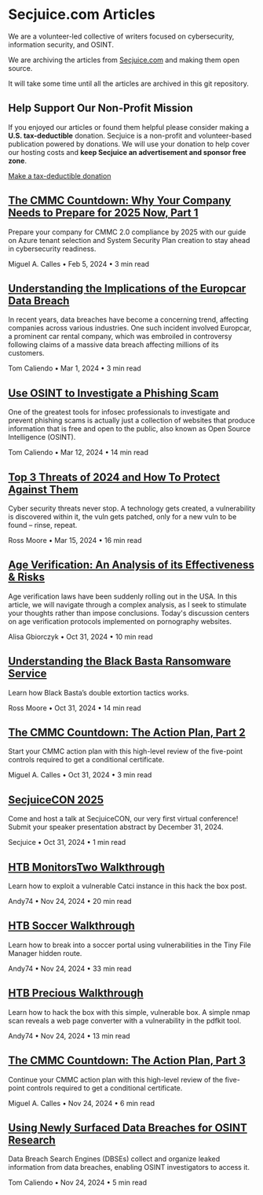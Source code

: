 # Secjuice.com Articles

We are a volunteer-led collective of writers focused on cybersecurity, information security, and OSINT.

We are archiving the articles from [Secjuice.com](https://www.secjuice.com) and making them open source.

It will take some time until all the articles are archived in this git repository.

## Help Support Our Non-Profit Mission

If you enjoyed our articles or found them helpful please consider making a **U.S. tax-deductible** donation. Secjuice is a non-profit and volunteer-based publication powered by donations. We will use your donation to help cover our hosting costs and **keep Secjuice an advertisement and sponsor free zone**.

[Make a tax-deductible donation](https://opencollective.com/secjuice)

## [The CMMC Countdown: Why Your Company Needs to Prepare for 2025 Now, Part 1](./posts/cmmc.md)

Prepare your company for CMMC 2.0 compliance by 2025 with our guide on Azure tenant selection and System Security Plan creation to stay ahead in cybersecurity readiness.

Miguel A. Calles • Feb 5, 2024 • 3 min read

## [Understanding the Implications of the Europcar Data Breach](./posts/edit-2.md)

In recent years, data breaches have become a concerning trend, affecting companies across various industries. One such incident involved Europcar, a prominent car rental company, which was embroiled in controversy following claims of a massive data breach affecting millions of its customers.

Tom Caliendo • Mar 1, 2024 • 3 min read

## [Use OSINT to Investigate a Phishing Scam](./posts/use-osint-to-investigate-a-phishing-scam.md)

One of the greatest tools for infosec professionals to investigate and prevent phishing scams is actually just a collection of websites that produce information that is free and open to the public, also known as Open Source Intelligence (OSINT).

Tom Caliendo • Mar 12, 2024 • 14 min read

## [Top 3 Threats of 2024 and How To Protect Against Them](./posts/edit-3.md)

Cyber security threats never stop. A technology gets created, a vulnerability is discovered within it, the vuln gets patched, only for a new vuln to be found – rinse, repeat.

Ross Moore • Mar 15, 2024 • 16 min read
## [Age Verification: An Analysis of its Effectiveness & Risks](./posts/age-verification-analysis.md)

Age verification laws have been suddenly rolling out in the USA. In this article, we will navigate through a complex analysis, as I seek to stimulate your thoughts rather than impose conclusions. Today's discussion centers on age verification protocols implemented on pornography websites.

Alisa Gbiorczyk • Oct 31, 2024 • 10 min read

## [Understanding the Black Basta Ransomware Service](./posts/black-basta-ransomware.md)

Learn how Black Basta’s double extortion tactics works.

Ross Moore • Oct 31, 2024 • 14 min read

## [The CMMC Countdown: The Action Plan, Part 2](./posts/cmmc-part-2.md)

Start your CMMC action plan with this high-level review of the five-point controls required to get a conditional certificate.

Miguel A. Calles • Oct 31, 2024 • 3 min read

## [SecjuiceCON 2025](./posts/secjuicecon2025-speakercall.md)

Come and host a talk at SecjuiceCON, our very first virtual conference! Submit your speaker presentation abstract by December 31, 2024.

Secjuice • Oct 31, 2024 • 1 min read

## [HTB MonitorsTwo Walkthrough](./posts/htb-monitorstwo-walkthrough.md)

Learn how to exploit a vulnerable Catci instance in this hack the box post.

Andy74 • Nov 24, 2024 • 20 min read

## [HTB Soccer Walkthrough](./posts/htb-soccer-walkthrough.md)

Learn how to break into a soccer portal using vulnerabilities in the Tiny File Manager hidden route.

Andy74 • Nov 24, 2024 • 33 min read

## [HTB Precious Walkthrough](./posts/htb-precious-walkthrough.md)

Learn how to hack the box with this simple, vulnerable box. A simple nmap scan reveals a web page converter with a vulnerability in the pdfkit tool.

Andy74 • Nov 24, 2024 • 13 min read

## [The CMMC Countdown: The Action Plan, Part 3](./posts/cmmc-part-3.md)

Continue your CMMC action plan with this high-level review of the five-point controls required to get a conditional certificate.

Miguel A. Calles • Nov 24, 2024 • 6 min read

## [Using Newly Surfaced Data Breaches for OSINT Research](./posts/osint-data-breach-research.md)

Data Breach Search Engines (DBSEs) collect and organize leaked information from data breaches, enabling OSINT investigators to access it.

Tom Caliendo • Nov 24, 2024 • 5 min read
